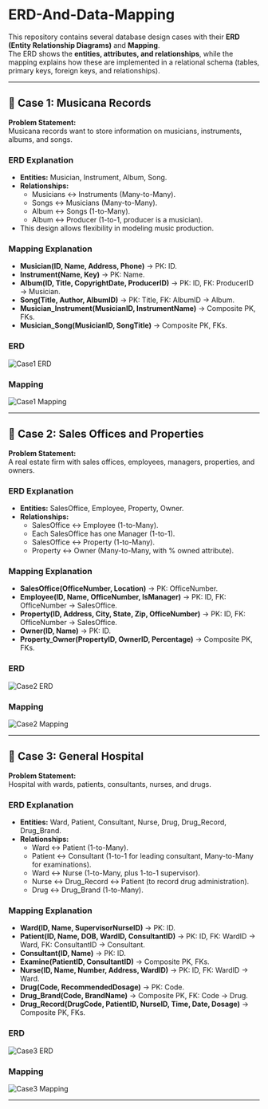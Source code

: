 # ERD-And-Data-Mapping

This repository contains several database design cases with their **ERD (Entity Relationship Diagrams)** and **Mapping**.  
The ERD shows the **entities, attributes, and relationships**, while the mapping explains how these are implemented in a relational schema (tables, primary keys, foreign keys, and relationships).

---

## 📌 Case 1: Musicana Records
**Problem Statement:**  
Musicana records want to store information on musicians, instruments, albums, and songs.

### ERD Explanation
- **Entities:** Musician, Instrument, Album, Song.  
- **Relationships:**
  - Musicians ↔ Instruments (Many-to-Many).
  - Songs ↔ Musicians (Many-to-Many).
  - Album ↔ Songs (1-to-Many).
  - Album ↔ Producer (1-to-1, producer is a musician).  
- This design allows flexibility in modeling music production.

### Mapping Explanation
- **Musician(ID, Name, Address, Phone)** → PK: ID.  
- **Instrument(Name, Key)** → PK: Name.  
- **Album(ID, Title, CopyrightDate, ProducerID)** → PK: ID, FK: ProducerID → Musician.  
- **Song(Title, Author, AlbumID)** → PK: Title, FK: AlbumID → Album.  
- **Musician_Instrument(MusicianID, InstrumentName)** → Composite PK, FKs.  
- **Musician_Song(MusicianID, SongTitle)** → Composite PK, FKs.  

### ERD
![Case1 ERD](<img width="3894" height="3482" alt="musicia-red" src="https://github.com/user-attachments/assets/e18d3c6b-51b3-4233-b4d5-3e9d84544bce" />)

### Mapping
![Case1 Mapping](<img width="7744" height="6224" alt="musicia-map" src="https://github.com/user-attachments/assets/e3f0c125-f44f-45e2-947b-6322ee50eb1b" />)

---

## 📌 Case 2: Sales Offices and Properties
**Problem Statement:**  
A real estate firm with sales offices, employees, managers, properties, and owners.

### ERD Explanation
- **Entities:** SalesOffice, Employee, Property, Owner.  
- **Relationships:**
  - SalesOffice ↔ Employee (1-to-Many).
  - Each SalesOffice has one Manager (1-to-1).
  - SalesOffice ↔ Property (1-to-Many).
  - Property ↔ Owner (Many-to-Many, with % owned attribute).  

### Mapping Explanation
- **SalesOffice(OfficeNumber, Location)** → PK: OfficeNumber.  
- **Employee(ID, Name, OfficeNumber, IsManager)** → PK: ID, FK: OfficeNumber → SalesOffice.  
- **Property(ID, Address, City, State, Zip, OfficeNumber)** → PK: ID, FK: OfficeNumber → SalesOffice.  
- **Owner(ID, Name)** → PK: ID.  
- **Property_Owner(PropertyID, OwnerID, Percentage)** → Composite PK, FKs.

### ERD
![Case2 ERD](<img width="6148" height="4311" alt="salesoffice-erd" src="https://github.com/user-attachments/assets/39bfe52f-2a3d-4c96-8242-e6a79a0974bb" />)

### Mapping
![Case2 Mapping](<img width="7031" height="4904" alt="sales-office-map" src="https://github.com/user-attachments/assets/c7c04891-ed4a-42f5-904e-0e7121e251ba" />)

---

## 📌 Case 3: General Hospital
**Problem Statement:**  
Hospital with wards, patients, consultants, nurses, and drugs.

### ERD Explanation
- **Entities:** Ward, Patient, Consultant, Nurse, Drug, Drug_Record, Drug_Brand.  
- **Relationships:**
  - Ward ↔ Patient (1-to-Many).
  - Patient ↔ Consultant (1-to-1 for leading consultant, Many-to-Many for examinations).
  - Ward ↔ Nurse (1-to-Many, plus 1-to-1 supervisor).  
  - Nurse ↔ Drug_Record ↔ Patient (to record drug administration).
  - Drug ↔ Drug_Brand (1-to-Many).  

### Mapping Explanation
- **Ward(ID, Name, SupervisorNurseID)** → PK: ID.  
- **Patient(ID, Name, DOB, WardID, ConsultantID)** → PK: ID, FK: WardID → Ward, FK: ConsultantID → Consultant.  
- **Consultant(ID, Name)** → PK: ID.  
- **Examine(PatientID, ConsultantID)** → Composite PK, FKs.  
- **Nurse(ID, Name, Number, Address, WardID)** → PK: ID, FK: WardID → Ward.  
- **Drug(Code, RecommendedDosage)** → PK: Code.  
- **Drug_Brand(Code, BrandName)** → Composite PK, FK: Code → Drug.  
- **Drug_Record(DrugCode, PatientID, NurseID, Time, Date, Dosage)** → Composite PK, FKs.  

### ERD
![Case3 ERD](<img width="7390" height="5413" alt="hospitial-erd" src="https://github.com/user-attachments/assets/b0905c2d-9bbc-46e0-8a41-2aed0a875b7a" />)


### Mapping
![Case3 Mapping](<img width="13957" height="5094" alt="houstpital-map" src="https://github.com/user-attachments/assets/3c7206ed-df2e-419c-81a9-78291df3325e" />)

---


